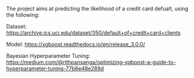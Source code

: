 The project aims at predicting the likelihood of a credit card defualt, using the following:

Dataset:
https://archive.ics.uci.edu/dataset/350/default+of+credit+card+clients

Model: 
https://xgboost.readthedocs.io/en/release_3.0.0/

Bayesian Hyperparameter Tuning: 
https://medium.com/@rithpansanga/optimizing-xgboost-a-guide-to-hyperparameter-tuning-77b6e48e289d




